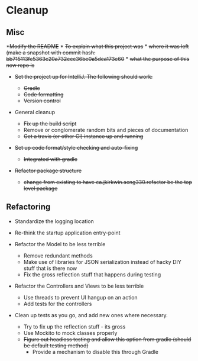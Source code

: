 # Cleanup

## Misc

*~~Modify the README~~ 
    * ~~To explain what this project was~~
    * ~~where it was left (make a snapshot with commit hash: bb715113fc5363c20a732eec36be0a5dea173e60~~
    * ~~what the purpose of this new repo is~~

* ~~Set the project up for IntelliJ. The following should work:~~
    * ~~Gradle~~
    * ~~Code formatting~~
    * ~~Version control~~

* General cleanup
    * ~~Fix up the build script~~
    * Remove or conglomerate random bits and pieces of documentation
    * ~~Get a travis (or other CI) instance up and running~~

* ~~Set up code format/style checking and auto-fixing~~
    * ~~Integrated with gradle~~

* ~~Refactor package structure~~
    * ~~change from existing to have ca.jkirkwin.seng330.refactor be the top level package~~

## Refactoring

* Standardize the logging location

* Re-think the startup application entry-point

* Refactor the Model to be less terrible
    * Remove redundant methods
    * Make use of libraries for JSON serialization instead of hacky DIY stuff that is there now
    * Fix the gross reflection stuff that happens during testing

* Refactor the Controllers and Views to be less terrible
    * Use threads to prevent UI hangup on an action
    * Add tests for the controllers

* Clean up tests as you go, and add new ones where necessary.
    * Try to fix up the reflection stuff - its gross
    * Use Mockito to mock classes properly
    * ~~Figure out headless testing and allow this option from gradle (should be default testing method)~~
        * Provide a mechanism to disable this through Gradle
